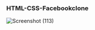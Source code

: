 ### HTML-CSS-Facebookclone

![Screenshot (113)](https://user-images.githubusercontent.com/91980956/142771715-8edad569-6f31-4bc7-8a21-803c7fc125cc.png)

